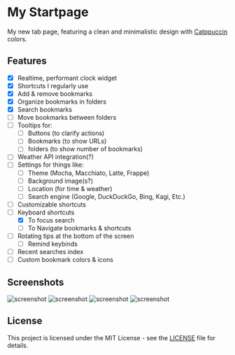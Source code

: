 # My Startpage
My new tab page, featuring a clean and minimalistic design with [Catppuccin](https://www.catppuccin.dev/) colors.

## Features

- [x] Realtime, performant clock widget
- [x] Shortcuts I regularly use
- [x] Add & remove bookmarks
- [x] Organize bookmarks in folders
- [x] Search bookmarks
- [ ] Move bookmarks between folders
- [ ] Tooltips for:
  - [ ] Buttons (to clarify actions)
  - [ ] Bookmarks (to show URLs)
  - [ ] folders (to show number of bookmarks)
- [ ] Weather API integration(?)
- [ ] Settings for things like:
  - [ ] Theme (Mocha, Macchiato, Latte, Frappe)
  - [ ] Background image(s?)
  - [ ] Location (for time & weather)
  - [ ] Search engine (Google, DuckDuckGo, Bing, Kagi, Etc.)
- [ ] Customizable shortcuts
- [ ] Keyboard shortcuts
  - [x] To focus search
  - [ ] To Navigate bookmarks & shortcuts
- [ ] Rotating tips at the bottom of the screen
  - [ ] Remind keybinds
- [ ] Recent searches index
- [ ] Custom bookmark colors & icons

## Screenshots
![screenshot](https://i-have-a.degradationk.ink/Lizzy68d2398bwbMW9Yem0qt5.png)
![screenshot](https://i-have-a.degradationk.ink/Lizzy68d239e8jRWRHYEkp84G.png)
![screenshot](https://i-have-a.degradationk.ink/Lizzy68d23a171ochIzYsHwmD.png)
![screenshot](https://i-have-a.degradationk.ink/Lizzy68d23a28FgcReIXlkj03.png)

## License
This project is licensed under the MIT License - see the [LICENSE](LICENSE) file for details.
